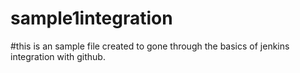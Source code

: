 # sample1integration
#this is an sample file created to gone through the basics of jenkins integration with github.

